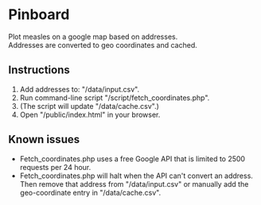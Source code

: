 Pinboard
========

Plot measles on a google map based on addresses.  
Addresses are converted to geo coordinates and cached.


Instructions
-------------
1) Add addresses to: "/data/input.csv".  
2) Run command-line script "/script/fetch_coordinates.php".  
3) (The script will update "/data/cache.csv".)  
4) Open "/public/index.html" in your browser.  


Known issues
------------
* Fetch_coordinates.php uses a free Google API that is limited to 2500 requests per 24 hour.
* Fetch_coordinates.php will halt when the API can't convert an address. Then remove that address from "/data/input.csv" or manually add the geo-coordinate entry in "/data/cache.csv".
